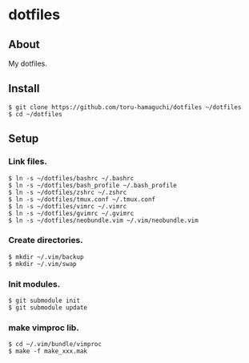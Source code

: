 dotfiles
========

About
-----
My dotfiles.

Install
-------
    $ git clone https://github.com/toru-hamaguchi/dotfiles ~/dotfiles
    $ cd ~/dotfiles

Setup
-----
### Link files.
    $ ln -s ~/dotfiles/bashrc ~/.bashrc
    $ ln -s ~/dotfiles/bash_profile ~/.bash_profile
    $ ln -s ~/dotfiles/zshrc ~/.zshrc
    $ ln -s ~/dotfiles/tmux.conf ~/.tmux.conf
    $ ln -s ~/dotfiles/vimrc ~/.vimrc
    $ ln -s ~/dotfiles/gvimrc ~/.gvimrc
    $ ln -s ~/dotfiles/neobundle.vim ~/.vim/neobundle.vim

### Create directories.
    $ mkdir ~/.vim/backup
    $ mkdir ~/.vim/swap

### Init modules.
    $ git submodule init
    $ git submodule update

### make vimproc lib.
    $ cd ~/.vim/bundle/vimproc
    $ make -f make_xxx.mak

